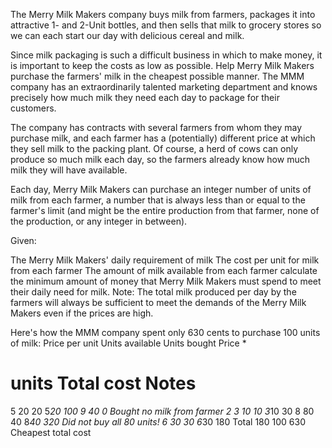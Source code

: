 The Merry Milk Makers company buys milk from farmers, packages it into attractive 1- and 2-Unit bottles, 
and then sells that milk to grocery stores so we can each start our day with delicious cereal and milk.

Since milk packaging is such a difficult business in which to make money, it is important to keep the 
costs as low as possible. Help Merry Milk Makers purchase the farmers' milk in the cheapest possible 
manner. The MMM company has an extraordinarily talented marketing department and knows precisely how 
much milk they need each day to package for their customers.

The company has contracts with several farmers from whom they may purchase milk, and each farmer 
has a (potentially) different price at which they sell milk to the packing plant. Of course, a 
herd of cows can only produce so much milk each day, so the farmers already know how much milk 
they will have available.

Each day, Merry Milk Makers can purchase an integer number of units of milk from each farmer, a 
number that is always less than or equal to the farmer's limit (and might be the entire production 
from that farmer, none of the production, or any integer in between).

Given:

The Merry Milk Makers' daily requirement of milk
The cost per unit for milk from each farmer
The amount of milk available from each farmer
calculate the minimum amount of money that Merry Milk Makers must spend to meet their daily need for milk.
Note: The total milk produced per day by the farmers will always be sufficient to meet the demands of 
the Merry Milk Makers even if the prices are high.

Here's how the MMM company spent only 630 cents to purchase 100 units of milk:
Price
per unit	Units
available	Units
bought	Price *
# units	Total cost	Notes
5	20	20	5*20	100
9	40	0			Bought no milk from farmer 2
3	10	10	3*10	30
8	80	40	8*40	320	Did not buy all 80 units!
6	30	30	6*30	180
Total	180	100		630	Cheapest total cost
